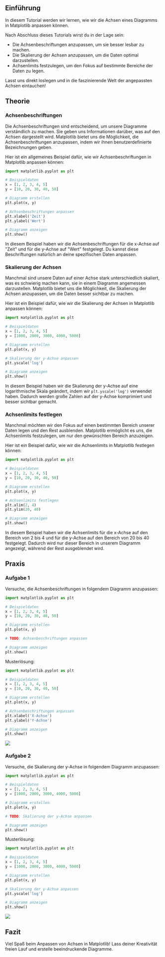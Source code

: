 ## Einführung
In diesem Tutorial werden wir lernen, wie wir die Achsen eines Diagramms in Matplotlib anpassen können.

Nach Abschluss dieses Tutorials wirst du in der Lage sein:
- Die Achsenbeschriftungen anzupassen, um sie besser lesbar zu machen.
- Die Skalierung der Achsen anzupassen, um die Daten optimal darzustellen.
- Achsenlimits festzulegen, um den Fokus auf bestimmte Bereiche der Daten zu legen.

Lasst uns direkt loslegen und in die faszinierende Welt der angepassten Achsen eintauchen!

## Theorie

### Achsenbeschriftungen
Die Achsenbeschriftungen sind entscheidend, um unsere Diagramme verständlich zu machen. Sie geben uns Informationen darüber, was auf den Achsen dargestellt wird. Matplotlib bietet uns die Möglichkeit, die Achsenbeschriftungen anzupassen, indem wir ihnen benutzerdefinierte Bezeichnungen geben.

Hier ist ein allgemeines Beispiel dafür, wie wir Achsenbeschriftungen in Matplotlib anpassen können:

```python
import matplotlib.pyplot as plt

# Beispieldaten
x = [1, 2, 3, 4, 5]
y = [10, 20, 30, 40, 50]

# Diagramm erstellen
plt.plot(x, y)

# Achsenbeschriftungen anpassen
plt.xlabel('Zeit')
plt.ylabel('Wert')

# Diagramm anzeigen
plt.show()
```

In diesem Beispiel haben wir die Achsenbeschriftungen für die x-Achse auf "Zeit" und für die y-Achse auf "Wert" festgelegt. Du kannst diese Beschriftungen natürlich an deine spezifischen Daten anpassen.

### Skalierung der Achsen
Manchmal sind unsere Daten auf einer Achse stark unterschiedlich skaliert, was es schwierig machen kann, sie in einem Diagramm angemessen darzustellen. Matplotlib bietet uns die Möglichkeit, die Skalierung der Achsen anzupassen, um die Daten besser sichtbar zu machen.

Hier ist ein Beispiel dafür, wie wir die Skalierung der Achsen in Matplotlib anpassen können:

```python
import matplotlib.pyplot as plt

# Beispieldaten
x = [1, 2, 3, 4, 5]
y = [1000, 2000, 3000, 4000, 5000]

# Diagramm erstellen
plt.plot(x, y)

# Skalierung der y-Achse anpassen
plt.yscale('log')

# Diagramm anzeigen
plt.show()
```

In diesem Beispiel haben wir die Skalierung der y-Achse auf eine logarithmische Skala geändert, indem wir `plt.yscale('log')` verwendet haben. Dadurch werden große Zahlen auf der y-Achse komprimiert und besser sichtbar gemacht.

### Achsenlimits festlegen
Manchmal möchten wir den Fokus auf einen bestimmten Bereich unserer Daten legen und den Rest ausblenden. Matplotlib ermöglicht es uns, die Achsenlimits festzulegen, um nur den gewünschten Bereich anzuzeigen.

Hier ist ein Beispiel dafür, wie wir die Achsenlimits in Matplotlib festlegen können:

```python
import matplotlib.pyplot as plt

# Beispieldaten
x = [1, 2, 3, 4, 5]
y = [10, 20, 30, 40, 50]

# Diagramm erstellen
plt.plot(x, y)

# Achsenlimits festlegen
plt.xlim(2, 4)
plt.ylim(20, 40)

# Diagramm anzeigen
plt.show()
```

In diesem Beispiel haben wir die Achsenlimits für die x-Achse auf den Bereich von 2 bis 4 und für die y-Achse auf den Bereich von 20 bis 40 festgelegt. Dadurch wird nur dieser Bereich in unserem Diagramm angezeigt, während der Rest ausgeblendet wird.

## Praxis

### Aufgabe 1
Versuche, die Achsenbeschriftungen in folgendem Diagramm anzupassen:

```python
import matplotlib.pyplot as plt

# Beispieldaten
x = [1, 2, 3, 4, 5]
y = [10, 20, 30, 40, 50]

# Diagramm erstellen
plt.plot(x, y)

# TODO: Achsenbeschriftungen anpassen

# Diagramm anzeigen
plt.show()
```

Musterlösung:

```python
import matplotlib.pyplot as plt

# Beispieldaten
x = [1, 2, 3, 4, 5]
y = [10, 20, 30, 40, 50]

# Diagramm erstellen
plt.plot(x, y)

# Achsenbeschriftungen anpassen
plt.xlabel('X-Achse')
plt.ylabel('Y-Achse')

# Diagramm anzeigen
plt.show()
```

![](https://github.com/janehlenb/Projektarbeit-ChatGPT-Python/blob/main/Images/Darstellung/Grundlagen_des_Plottings/Anpassen_von_Achsen/ms_aufgabe1.png)

### Aufgabe 2
Versuche, die Skalierung der y-Achse in folgendem Diagramm anzupassen:

```python
import matplotlib.pyplot as plt

# Beispieldaten
x = [1, 2, 3, 4, 5]
y = [1000, 2000, 3000, 4000, 5000]

# Diagramm erstellen
plt.plot(x, y)

# TODO: Skalierung der y-Achse anpassen

# Diagramm anzeigen
plt.show()
```

Musterlösung:

```python
import matplotlib.pyplot as plt

# Beispieldaten
x = [1, 2, 3, 4, 5]
y = [1000, 2000, 3000, 4000, 5000]

# Diagramm erstellen
plt.plot(x, y)

# Skalierung der y-Achse anpassen
plt.yscale('log')

# Diagramm anzeigen
plt.show()
```

![](https://github.com/janehlenb/Projektarbeit-ChatGPT-Python/blob/main/Images/Darstellung/Grundlagen_des_Plottings/Anpassen_von_Achsen/ms_aufgabe2.png)


## Fazit
Viel Spaß beim Anpassen von Achsen in Matplotlib! Lass deiner Kreativität freien Lauf und erstelle beeindruckende Diagramme.